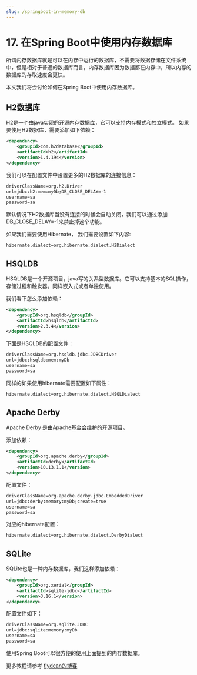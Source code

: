 ```yaml
---
slug: /springboot-in-memory-db
---
```


# 17. 在Spring Boot中使用内存数据库

所谓内存数据库就是可以在内存中运行的数据库，不需要将数据存储在文件系统中，但是相对于普通的数据库而言，内存数据库因为数据都在内存中，所以内存的数据库的存取速度会更快。

本文我们将会讨论如何在Spring Boot中使用内存数据库。

## H2数据库

H2是一个由java实现的开源内存数据库，它可以支持内存模式和独立模式。 如果要使用H2数据库，需要添加如下依赖：

~~~xml
<dependency>
    <groupId>com.h2database</groupId>
    <artifactId>h2</artifactId>
    <version>1.4.194</version>
</dependency>
~~~

我们可以在配置文件中设置更多的H2数据库的连接信息：

~~~txt
driverClassName=org.h2.Driver
url=jdbc:h2:mem:myDb;DB_CLOSE_DELAY=-1
username=sa
password=sa
~~~

默认情况下H2数据库当没有连接的时候会自动关闭，我们可以通过添加DB_CLOSE_DELAY=-1来禁止掉这个功能。

如果我们需要使用Hibernate， 我们需要设置如下内容:

~~~txt
hibernate.dialect=org.hibernate.dialect.H2Dialect
~~~

## HSQLDB

HSQLDB是一个开源项目，java写的关系型数据库。它可以支持基本的SQL操作，存储过程和触发器。同样嵌入式或者单独使用。

我们看下怎么添加依赖：

~~~xml
<dependency>
    <groupId>org.hsqldb</groupId>
    <artifactId>hsqldb</artifactId>
    <version>2.3.4</version>
</dependency>
~~~

下面是HSQLDB的配置文件：

~~~txt
driverClassName=org.hsqldb.jdbc.JDBCDriver
url=jdbc:hsqldb:mem:myDb
username=sa
password=sa
~~~

同样的如果使用hibernate需要配置如下属性：

~~~txt
hibernate.dialect=org.hibernate.dialect.HSQLDialect
~~~

## Apache Derby

Apache Derby 是由Apache基金会维护的开源项目。

添加依赖：

~~~xml
<dependency>
    <groupId>org.apache.derby</groupId>
    <artifactId>derby</artifactId>
    <version>10.13.1.1</version>
</dependency>
~~~

配置文件：

~~~txt
driverClassName=org.apache.derby.jdbc.EmbeddedDriver
url=jdbc:derby:memory:myDb;create=true
username=sa
password=sa
~~~

对应的hibernate配置：

~~~txt
hibernate.dialect=org.hibernate.dialect.DerbyDialect
~~~

## SQLite

SQLite也是一种内存数据库，我们这样添加依赖：

~~~xml
<dependency>
    <groupId>org.xerial</groupId>
    <artifactId>sqlite-jdbc</artifactId>
    <version>3.16.1</version>
</dependency>
~~~

配置文件如下：

~~~txt
driverClassName=org.sqlite.JDBC
url=jdbc:sqlite:memory:myDb
username=sa
password=sa
~~~

使用Spring Boot可以很方便的使用上面提到的内存数据库。

更多教程请参考 [flydean的博客](http://www.flydean.com)
